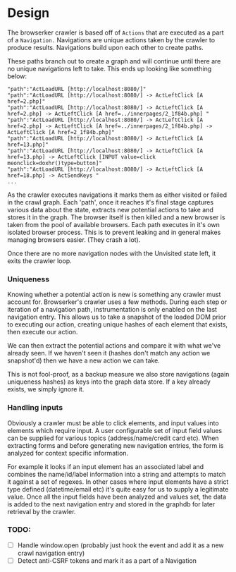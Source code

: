 # Design

The browserker crawler is based off of `Actions` that are executed as a part of a `Navigation.` Navigations are unique actions taken by the crawler to produce results. Navigations build upon each other to create paths.

These paths branch out to create a graph and will continue until there are no unique navigations left to take. This ends up looking like something below:

```
"path":"ActLoadURL [http://localhost:8080/]"
"path":"ActLoadURL [http://localhost:8080/] -> ActLeftClick [A href=2.php]"
"path":"ActLoadURL [http://localhost:8080/] -> ActLeftClick [A href=2.php] -> ActLeftClick [A href=../innerpages/2_1f84b.php] "
"path":"ActLoadURL [http://localhost:8080/] -> ActLeftClick [A href=2.php] -> ActLeftClick [A href=../innerpages/2_1f84b.php] -> ActLeftClick [A href=2_1f84b.php]"
"path":"ActLoadURL [http://localhost:8080/] -> ActLeftClick [A href=13.php]"
"path":"ActLoadURL [http://localhost:8080/] -> ActLeftClick [A href=13.php] -> ActLeftClick [INPUT value=click meonclick=doxhr()type=button]"
"path":"ActLoadURL [http://localhost:8080/] -> ActLeftClick [A href=18.php] -> ActSendKeys "
...
```

As the crawler executes navigations it marks them as either visited or failed in the crawl graph. Each 'path', once it reaches it's final stage captures various data about the state, extracts new potential actions to take and stores it in the graph. The browser itself is then killed and a new browser is taken from the pool of available browsers. Each path executes in it's own isolated browser process. This is to prevent leaking and in general makes managing browsers easier. (They crash a lot).

Once there are no more navigation nodes with the Unvisited state left, it exits the crawler loop.

### Uniqueness

Knowing whether a potential action is new is something any crawler must account for. Browserker's crawler uses a few methods. During each step or iteration of a navigation path, instrumentation is only enabled on the last navigation entry. This allows us to take a snapshot of the loaded DOM prior to executing our action, creating unique hashes of each element that exists, then execute our action.

We can then extract the potential actions and compare it with what we've already seen. If we haven't seen it (hashes don't match any action we snapshot'd) then we have a new action we can take.

This is not fool-proof, as a backup measure we also store navigations (again uniqueness hashes) as keys into the graph data store. If a key already exists, we simply ignore it.

### Handling inputs

Obviously a crawler must be able to click elements, and input values into elements which require input. A user configurable set of input field values can be supplied for various topics (address/name/credit card etc). When extracting forms and before generating new navigation entries, the form is analyzed for context specific information.

For example it looks if an input element has an associated label and combines the name/id/label information into a string and attempts to match it against a set of regexes. In other cases where input elements have a strict type defined (datetime/email etc) it's quite easy for us to supply a legitimate value. Once all the input fields have been analyzed and values set, the data is added to the next navigation entry and stored in the graphdb for later retrieval by the crawler.

### TODO:

- [ ] Handle window.open (probably just hook the event and add it as a new crawl navigation entry)
- [ ] Detect anti-CSRF tokens and mark it as a part of a Navigation
